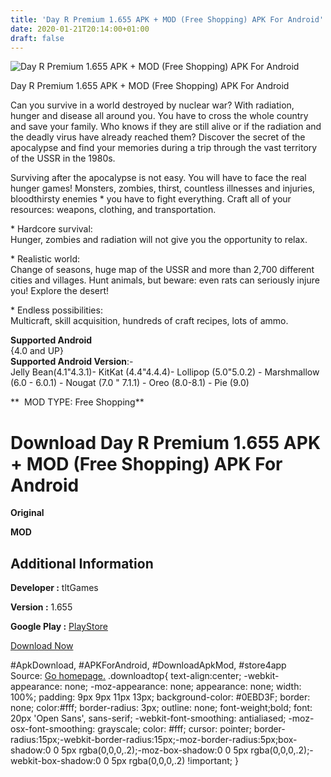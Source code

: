 ```yaml
---
title: 'Day R Premium 1.655 APK + MOD (Free Shopping) APK For Android'
date: 2020-01-21T20:14:00+01:00
draft: false
---
```


![Day R Premium 1.655 APK + MOD (Free Shopping) APK For Android](https://i0.wp.com/apkhome.net/wp-content/uploads/2020/01/Day-R-Premium-1.655-APK-MOD-Free-Shopping.png "Day R Premium 1.655 APK + MOD (Free Shopping) APK For Android")

  

Day R Premium 1.655 APK + MOD (Free Shopping) APK For Android

Can you survive in a world destroyed by nuclear war? With radiation, hunger and disease all around you. You have to cross the whole country and save your family. Who knows if they are still alive or if the radiation and the deadly virus have already reached them? Discover the secret of the apocalypse and find your memories during a trip through the vast territory of the USSR in the 1980s.

Surviving after the apocalypse is not easy. You will have to face the real hunger games! Monsters, zombies, thirst, countless illnesses and injuries, bloodthirsty enemies \* you have to fight everything. Craft all of your resources: weapons, clothing, and transportation.

\* Hardcore survival:  
Hunger, zombies and radiation will not give you the opportunity to relax.

\* Realistic world:  
Change of seasons, huge map of the USSR and more than 2,700 different cities and villages. Hunt animals, but beware: even rats can seriously injure you! Explore the desert!

\* Endless possibilities:  
Multicraft, skill acquisition, hundreds of craft recipes, lots of ammo.

**Supported Android**  
{4.0 and UP}  
**Supported Android Version**:-  
Jelly Bean(4.1"4.3.1)- KitKat (4.4"4.4.4)- Lollipop (5.0"5.0.2) - Marshmallow (6.0 - 6.0.1) - Nougat (7.0 " 7.1.1) - Oreo (8.0-8.1) - Pie (9.0)

**  MOD TYPE: Free Shopping**

Download Day R Premium 1.655 APK + MOD (Free Shopping) APK For Android
======================================================================

**Original**

**MOD**

Additional Information
----------------------

**Developer :** tltGames

**Version :** 1.655

**Google Play :** [PlayStore](https://play.google.com/store/apps/details?id=com.gm_shaber.dayrpremium)

  

[Download Now](https://store4app.co/post/day-r-premium-1-655-apk-mod-free-shopping-apk-for-android_1579634025)

  
#ApkDownload, #APKForAndroid, #DownloadApkMod, #store4app  
Source: [Go homepage.](https://store4app.co/post/day-r-premium-1-655-apk-mod-free-shopping-apk-for-android_1579634025) .downloadtop{ text-align:center; -webkit-appearance: none; -moz-appearance: none; appearance: none; width: 100%; padding: 9px 9px 11px 13px; background-color: #0EBD3F; border: none; color:#fff; border-radius: 3px; outline: none; font-weight;bold; font: 20px 'Open Sans', sans-serif; -webkit-font-smoothing: antialiased; -moz-osx-font-smoothing: grayscale; color: #fff; cursor: pointer; border-radius:15px;-webkit-border-radius:15px;-moz-border-radius:5px;box-shadow:0 0 5px rgba(0,0,0,.2);-moz-box-shadow:0 0 5px rgba(0,0,0,.2);-webkit-box-shadow:0 0 5px rgba(0,0,0,.2) !important; }
